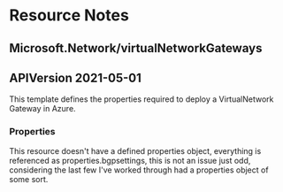 # Resource Notes

## Microsoft.Network/virtualNetworkGateways

## APIVersion 2021-05-01

This template defines the properties required to deploy a VirtualNetwork Gateway in Azure.

### Properties

This resource doesn't have a defined properties object, everything is referenced as properties.bgpsettings, this is not an issue just odd, considering the last few I've worked through had a properties object of some sort.
